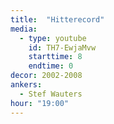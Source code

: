 ```yaml
---
title:  "Hitterecord"
media:
  - type: youtube
    id: TH7-EwjaMvw
    starttime: 8
    endtime: 0
decor: 2002-2008
ankers:
  - Stef Wauters
hour: "19:00"
---
```


